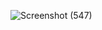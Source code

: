 ![Screenshot (547)](https://github.com/user-attachments/assets/bf79ad41-db9c-47f2-9fee-6163bc29b7d6)

